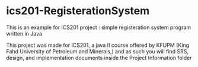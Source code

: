 # ics201-RegisterationSystem

This is an example for ICS201 project :
simple registeration system program written in Java

This project was made for ICS201, a java II course offered by KFUPM (King Fahd University of Petroleum and Minerals,) and as such you will find SRS, design, and implementation documents inside the Project Information folder
